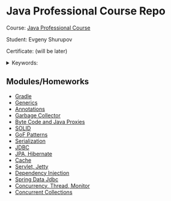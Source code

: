 # Java Professional Course Repo

Course: [Java Professional Course](https://otus.ru/lessons/java-professional/)

Student: Evgeny Shurupov

Certificate: (will be later)

<details>
  <summary>Keywords: </summary>

`Gradle`, `Generics`, `Annotations`, `Garbage Collector`,
`byte code`, `Reflection`, `AOP`, `Classloader`,
`SOLID`, `Patterns`, `GoF`, `Serialization`, `JSON`, 
`JDBC`, `RDBMS`, `Hikari`, `Flyway`, `Hibernate`, `JPA`,
`Cache`, `Servlet`, `Jetty`, `Dependency injection`,
`Spring Data JDBC`, `Concurrency`, `synchronized`,
`monitor`, `thread`, `Concurrent collections`
</details>

## Modules/Homeworks

- [Gradle](hw01-gradle)
- [Generics](hw04-generics)
- [Annotations](hw06-annotations)
- [Garbage Collector](hw08-garbage-collector)
- [Byte Code and Java Proxies](hw10-bytecode)
- [SOLID](hw12-solid)
- [GoF Patterns](hw15-patterns)
- [Serialization](hw16-serialization)
- [JDBC](hw18-jdbc)
- [JPA, Hibernate](hw21-jpa)
- [Cache](hw22-cache)
- [Servlet, Jetty](hw24-jetty)
- [Dependency Injection](hw25-di)
- [Spring Data Jdbc](hw28-spring-data-jdbc)
- [Concurrency, Thread, Monitor](hw31-concurrency)
- [Concurrent Collections](hw32-concurrent-collections)